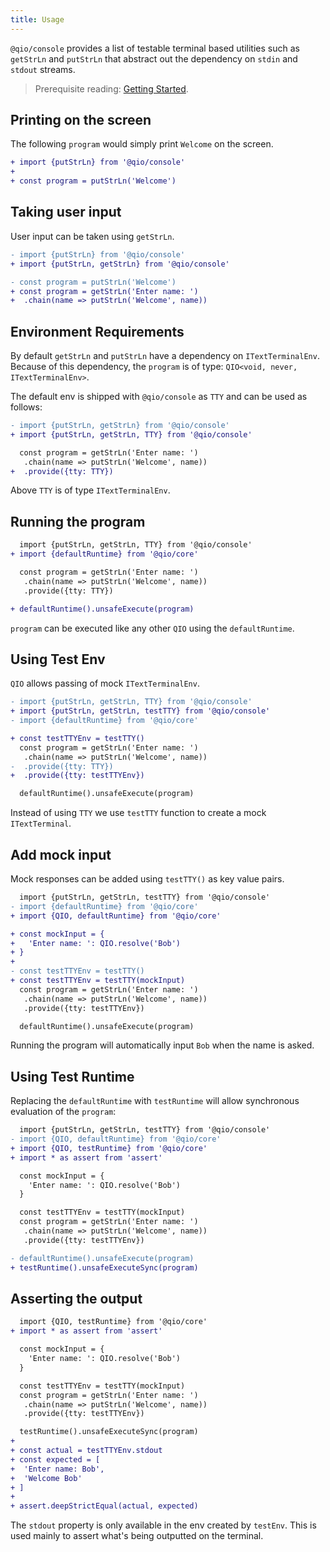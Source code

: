 ```yaml
---
title: Usage
---
```


`@qio/console` provides a list of testable terminal based utilities such as `getStrLn` and `putStrLn` that abstract out the dependency on `stdin` and `stdout` streams.

> Prerequisite reading: [Getting Started](../core/installation).

## Printing on the screen

The following `program` would simply print `Welcome` on the screen.

```diff
+ import {putStrLn} from '@qio/console'
+
+ const program = putStrLn('Welcome')
```

## Taking user input

User input can be taken using `getStrLn`.

```diff
- import {putStrLn} from '@qio/console'
+ import {putStrLn, getStrLn} from '@qio/console'

- const program = putStrLn('Welcome')
+ const program = getStrLn('Enter name: ')
+  .chain(name => putStrLn('Welcome', name))
```

## Environment Requirements

By default `getStrLn` and `putStrLn` have a dependency on `ITextTerminalEnv`. Because of this dependency, the `program` is of type: `QIO<void, never, ITextTerminalEnv>`.

The default env is shipped with `@qio/console` as `TTY` and can be used as follows:

```diff
- import {putStrLn, getStrLn} from '@qio/console'
+ import {putStrLn, getStrLn, TTY} from '@qio/console'

  const program = getStrLn('Enter name: ')
   .chain(name => putStrLn('Welcome', name))
+  .provide({tty: TTY})
```

Above `TTY` is of type `ITextTerminalEnv`.

## Running the program

```diff
  import {putStrLn, getStrLn, TTY} from '@qio/console'
+ import {defaultRuntime} from '@qio/core'

  const program = getStrLn('Enter name: ')
   .chain(name => putStrLn('Welcome', name))
   .provide({tty: TTY})

+ defaultRuntime().unsafeExecute(program)
```

`program` can be executed like any other `QIO` using the `defaultRuntime`.

## Using Test Env

`QIO` allows passing of mock `ITextTerminalEnv`.

```diff
- import {putStrLn, getStrLn, TTY} from '@qio/console'
+ import {putStrLn, getStrLn, testTTY} from '@qio/console'
- import {defaultRuntime} from '@qio/core'

+ const testTTYEnv = testTTY()
  const program = getStrLn('Enter name: ')
   .chain(name => putStrLn('Welcome', name))
-  .provide({tty: TTY})
+  .provide({tty: testTTYEnv})

  defaultRuntime().unsafeExecute(program)
```

Instead of using `TTY` we use `testTTY` function to create a mock `ITextTerminal`.

## Add mock input

Mock responses can be added using `testTTY()` as key value pairs.

```diff
  import {putStrLn, getStrLn, testTTY} from '@qio/console'
- import {defaultRuntime} from '@qio/core'
+ import {QIO, defaultRuntime} from '@qio/core'

+ const mockInput = {
+   'Enter name: ': QIO.resolve('Bob')
+ }
+
- const testTTYEnv = testTTY()
+ const testTTYEnv = testTTY(mockInput)
  const program = getStrLn('Enter name: ')
   .chain(name => putStrLn('Welcome', name))
   .provide({tty: testTTYEnv})

  defaultRuntime().unsafeExecute(program)
```

Running the program will automatically input `Bob` when the name is asked.

## Using Test Runtime

Replacing the `defaultRuntime` with `testRuntime` will allow synchronous evaluation of the `program`:

```diff
  import {putStrLn, getStrLn, testTTY} from '@qio/console'
- import {QIO, defaultRuntime} from '@qio/core'
+ import {QIO, testRuntime} from '@qio/core'
+ import * as assert from 'assert'

  const mockInput = {
    'Enter name: ': QIO.resolve('Bob')
  }

  const testTTYEnv = testTTY(mockInput)
  const program = getStrLn('Enter name: ')
   .chain(name => putStrLn('Welcome', name))
   .provide({tty: testTTYEnv})

- defaultRuntime().unsafeExecute(program)
+ testRuntime().unsafeExecuteSync(program)
```

## Asserting the output

```diff
  import {QIO, testRuntime} from '@qio/core'
+ import * as assert from 'assert'

  const mockInput = {
    'Enter name: ': QIO.resolve('Bob')
  }

  const testTTYEnv = testTTY(mockInput)
  const program = getStrLn('Enter name: ')
   .chain(name => putStrLn('Welcome', name))
   .provide({tty: testTTYEnv})

  testRuntime().unsafeExecuteSync(program)
+
+ const actual = testTTYEnv.stdout
+ const expected = [
+  'Enter name: Bob',
+  'Welcome Bob'
+ ]
+
+ assert.deepStrictEqual(actual, expected)
```

The `stdout` property is only available in the env created by `testEnv`. This is used mainly to assert what's being outputted on the terminal.
